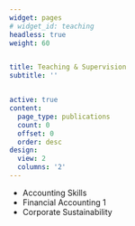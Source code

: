```yaml
---
widget: pages
# widget_id: teaching
headless: true
weight: 60


title: Teaching & Supervision
subtitle: ''


active: true
content:
  page_type: publications
  count: 0
  offset: 0
  order: desc
design:
  view: 2
  columns: '2'
---
```

  * Accounting Skills
  * Financial Accounting 1
  * Corporate Sustainability
<!--
  * Supervision of Msc Masterfile (replications)
  * Supervision of Msc Theses
-->
